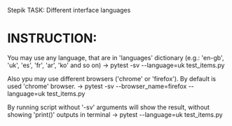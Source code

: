 Stepik TASK:
    Different interface languages

# INSTRUCTION:

You may use any language, that are in 'languages' dictionary (e.g.: 'en-gb', 'uk', 'es', 'fr', 'ar', 'ko' and so on)
->   pytest -sv --language=uk test_items.py

Also ypu may use different browsers ('chrome' or 'firefox'). By default is used 'chrome' browser.
->   pytest -sv --browser_name=firefox --language=uk test_items.py

By running script without '-sv' arguments will show the result, without showing 'print()' outputs in terminal
->   pytest --language=uk test_items.py
